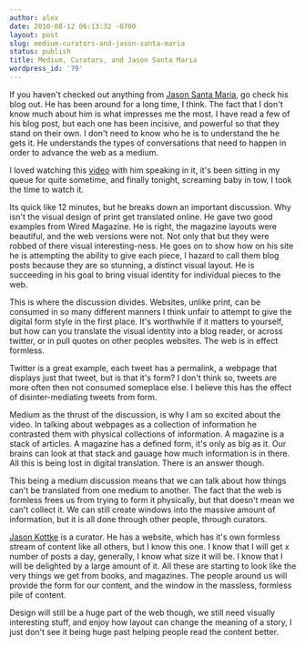 ```yaml
---
author: alex
date: 2010-08-12 06:13:32 -0700
layout: post
slug: medium-curators-and-jason-santa-maria
status: publish
title: Medium, Curators, and Jason Santa Maria
wordpress_id: '79'
---
```


If you haven't checked out anything from [Jason Santa
Maria](http://jasonsantamaria.com/), go check his blog out. He has been
around for a long time, I think. The fact that I don't know much about
him is what impresses me the most. I have read a few of his blog post,
but each one has been incisive, and powerful so that they stand on their
own. I don't need to know who he is to understand the he gets it. He
understands the types of conversations that need to happen in order to
advance the web as a medium.

I loved watching this
[video](http://wacchen.com/video/6262/sva-dot-dot-dot-lectures-jason-santa-maria-on-vimeo)
with him speaking in it, it's been sitting in my queue for quite sometime, and finally
tonight, screaming baby in tow, I took the time to watch it.

Its quick like 12 minutes, but he breaks down an important discussion.
Why isn't the visual design of print get translated online. He gave two
good examples from Wired Magazine. He is right, the magazine layouts
were beautiful, and the web versions were not. Not only that but they
were robbed of there visual interesting-ness. He goes on to show how on
his site he is attempting the ability to give each piece, I hazard to
call them blog posts because they are so stunning, a distinct visual
layout. He is succeeding in his goal to bring visual identity for
individual pieces to the web.

This is where the discussion divides. Websites, unlike print, can be
consumed in so many different manners I think unfair to attempt to give
the digital form style in the first place. It's worthwhile if it matters
to yourself, but how can you translate the visual identity into a blog
reader, or across twitter, or in pull quotes on other peoples websites.
The web is in effect formless.

Twitter is a great example, each tweet has a permalink, a webpage that
displays just that tweet, but is that it's form? I don't think so,
tweets are more often then not consumed someplace else. I believe this
has the effect of disinter-mediating tweets from form.

Medium as the thrust of the discussion, is why I am so excited about the
video. In talking about webpages as a collection of information he
contrasted them with physical collections of information. A magazine is
a stack of articles. A magazine has a defined form, it's only as big as
it. Our brains can look at that stack and gauage how much information is
in there. All this is being lost in digital translation. There is an
answer though.

This being a medium discussion means that we can talk about how things
can't be translated from one medium to another. The fact that the web is
formless frees us from trying to form it physically, but that doesn't
mean we can't collect it. We can still create windows into the massive
amount of information, but it is all done through other people, through
curators.

[Jason Kottke](kottke.org) is a curator. He has a website, which has
it's own formless stream of content like all others, but I know this
one. I know that I will get x number of posts a day, generally, I know
what size it will be. I know that I will be delighted by a large amount
of it. All these are starting to look like the very things we get from
books, and magazines. The people around us will provide the form for our
content, and the window in the massless, formless pile of content.

Design will still be a huge part of the web though, we still need
visually interesting stuff, and enjoy how layout can change the meaning
of a story, I just don't see it being huge past helping people read the
content better.
